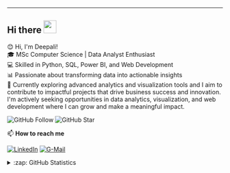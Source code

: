  
---

## Hi there <img src="https://raw.githubusercontent.com/MartinHeinz/MartinHeinz/master/wave.gif" width="30px">

😊 Hi, I'm Deepali!  
🎓 MSc Computer Science | Data Analyst Enthusiast  
💻 Skilled in Python, SQL, Power BI, and Web Development  
📊 Passionate about transforming data into actionable insights  
🌱 Currently exploring advanced analytics and visualization tools and I aim to contribute to impactful projects that drive business success and innovation.
   I'm actively seeking opportunities in data analytics, visualization, and web development where I can grow and make a meaningful impact.

![GitHub Follow](https://img.shields.io/github/followers/Deepali949593.svg?style=social&label=Follow)
![GitHub Star](https://img.shields.io/github/stars/Deepali949593?affiliations=OWNER%2CCOLLABORATOR&style=social&label=Star)

📫 **How to reach me**  

[![LinkedIn](https://img.shields.io/badge/--linkedin?label=LinkedIn&logo=LinkedIn&style=social)](https://www.linkedin.com/in/deepali-s-273997238)  [![G-Mail](https://img.shields.io/badge/--gmail?label=Gmail&logo=gmail&style=social)](mailto:6767deepali@gmail.com)  

<details close>
<summary>:zap: GitHub Statistics</summary>
  <img src="https://github-readme-stats.vercel.app/api?username=Deepali949593&show_icons=true&theme=nord" width="400px">
</details>


